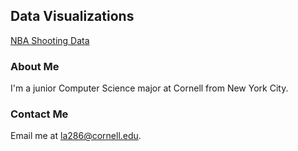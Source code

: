 ## Data Visualizations

[NBA Shooting Data](levakabas.github.io/INFO3300Project1/project.html)

### About Me

I'm a junior Computer Science major at Cornell from New York City. 

### Contact Me

Email me at la286@cornell.edu.
